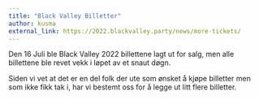 ```yaml
---
title: "Black Valley Billetter"
author: kusma
external_link: https://2022.blackvalley.party/news/more-tickets/
---
```

Den 16 Juli ble Black Valley 2022 billettene lagt ut for salg, men alle
billettene ble revet vekk i løpet av et snaut døgn.

Siden vi vet at det er en del folk der ute som ønsket å kjøpe billetter
men som ikke fikk tak i, har vi bestemt oss for å legge ut litt flere
billetter.
